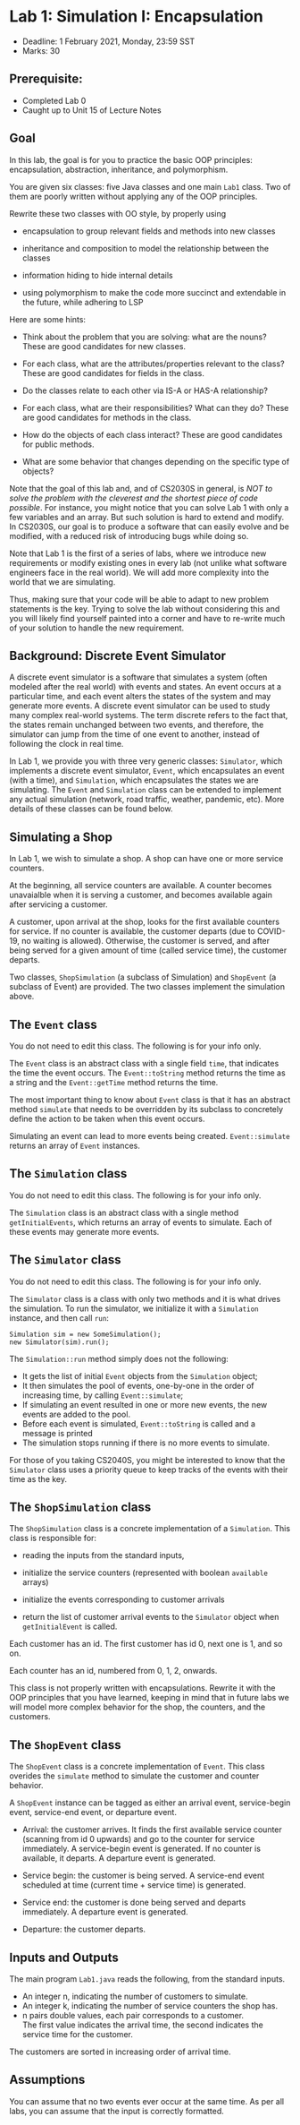 # Lab 1: Simulation I: Encapsulation

- Deadline: 1 February 2021, Monday, 23:59 SST
- Marks: 30

## Prerequisite:

- Completed Lab 0
- Caught up to Unit 15 of Lecture Notes

## Goal

In this lab, the goal is for you to practice the basic OOP
principles: encapsulation, abstraction, inheritance, and
polymorphism.

You are given six classes: five Java classes and one main 
`Lab1` class.  Two of them are poorly written without 
applying any of the OOP principles.

Rewrite these two classes with OO style, by properly using

- encapsulation to group relevant fields and methods into 
  new classes

- inheritance and composition to model the relationship 
between the classes

- information hiding to hide internal details

- using polymorphism to make the code more succinct and
extendable in the future, while adhering to LSP

Here are some hints:

- Think about the problem that you are solving: what are
the nouns? These are good candidates for new classes.  

- For each class, what are the attributes/properties relevant
to the class? These are good candidates for fields in the
class.  

- Do the classes relate to each other via IS-A or HAS-A
  relationship?

- For each class, what are their responsibilities?
What can they do? These are good candidates for methods in
the class.  

- How do the objects of each class interact?
These are good candidates for public methods.

- What are some behavior that changes depending on 
  the specific type of objects?

Note that the goal of this lab and, and of CS2030S in
general, is _NOT to solve the problem with the cleverest and
the shortest piece of code possible_. For instance, you might
notice that you can solve Lab 1 with only a few variables
and an array.  But such solution is hard to extend and
modify. In CS2030S, our goal is to produce a software that
can easily evolve and be modified, with a reduced risk of
introducing bugs while doing so.

Note that Lab 1 is the first of a series of labs, where we
introduce new requirements or modify existing ones in every
lab (not unlike what software engineers face in the real
world). We will add more complexity into the world that 
we are simulating.

Thus, making sure that your code will be able to adapt to
new problem statements is the key. Trying to solve the lab
without considering this and you will likely find yourself 
painted into a corner and have to re-write much of your 
solution to handle the new requirement.

## Background: Discrete Event Simulator

A discrete event simulator is a software that simulates a
system (often modeled after the real world) with events and
states. An event occurs at a particular time, and each event
alters the states of the system and may generate more
events. A discrete event simulator can be used to study many
complex real-world systems. The term discrete refers to the
fact that, the states remain unchanged between two events,
and therefore, the simulator can jump from the time of one
event to another, instead of following the clock in real
time.

In Lab 1, we provide you with three very generic classes:
`Simulator`, which implements a discrete event simulator,
`Event`, which encapsulates an event (with a time), and
`Simulation`, which encapsulates the states we are
simulating.  The `Event` and `Simulation` class can be
extended to implement any actual simulation (network, road
traffic, weather, pandemic, etc).  More details of these
classes can be found below.

## Simulating a Shop

In Lab 1, we wish to simulate a shop.  A shop can have 
one or more service counters.  

At the beginning, all service counters are available.
A counter becomes unavaialble when it is serving
a customer, and becomes available again after servicing
a customer.

A customer, upon arrival at the shop, looks for the first
available counters for service.  If no counter is available,
the customer departs (due to COVID-19, no waiting is allowed).
Otherwise, the customer is served, and after being served for
a given amount of time (called service time), the customer
departs.

Two classes, `ShopSimulation` (a subclass of Simulation)
and `ShopEvent` (a subclass of Event) are provided.  The
two classes implement the simulation above.

## The `Event` class

You do not need to edit this class.  The following is for
your info only.

The `Event` class is an abstract class with a single
field `time`, that indicates the time the event occurs.
The `Event::toString` method returns the time as a 
string and the `Event::getTime` method returns the
time.

The most important thing to know about `Event` class
is that it has an abstract method `simulate` that 
needs to be overridden by its subclass to concretely
define the action to be taken when this event occurs.

Simulating an event can lead to more events being
created.  `Event::simulate` returns an array of `Event`
instances.

## The `Simulation` class

You do not need to edit this class.  The following is for
your info only.

The `Simulation` class is an abstract class with a single
method `getInitialEvents`, which returns an array of events
to simulate.  Each of these events may generate more events.

## The `Simulator` class

You do not need to edit this class.  The following is for
your info only.

The `Simulator` class is a class with only two methods and
it is what drives the simulation.  To run the simulator, we
initialize it with a `Simulation` instance, and then call
`run`:

```
Simulation sim = new SomeSimulation();
new Simulator(sim).run();
```

The `Simulation::run` method simply does not the following:

- It gets the list of initial `Event` objects from the
  `Simulation` object;
- It then simulates the pool of events, one-by-one in the
  order of increasing time, by calling `Event::simulate`;
- If simulating an event resulted in one or more new events,
  the new events are added to the pool.
- Before each event is simulated, `Event::toString` is called 
  and a message is printed
- The simulation stops running if there is no more events to
  simulate.

For those of you taking CS2040S, you might be interested to
know that the `Simulator` class uses a priority queue to
keep tracks of the events with their time as the key.

## The `ShopSimulation` class

The `ShopSimulation` class is a concrete implementation of 
a `Simulation`.  This class is responsible for:

- reading the inputs from the standard inputs,

- initialize the service counters (represented with boolean
  `available` arrays)

- initialize the events corresponding to customer arrivals

- return the list of customer arrival events to the
  `Simulator` object when `getInitialEvent` is called.

Each customer has an id.  The first customer has id 0, 
next one is 1, and so on.

Each counter has an id, numbered from 0, 1, 2, onwards.

This class is not properly written with encapsulations.
Rewrite it with the OOP principles that you have learned,
keeping in mind that in future labs we will model more 
complex behavior for the shop, the counters, and the 
customers.

## The `ShopEvent` class

The `ShopEvent` class is a concrete implementation of
`Event`.  This class overides the `simulate` method to
simulate the customer and counter behavior. 

A `ShopEvent` instance can be tagged as either an
arrival event, service-begin event, service-end event,
or departure event.

- Arrival: the customer arrives.  It finds the first
  available service counter (scanning from id 0 upwards) and
  go to the counter for service immediately.  A service-begin
  event is generated.  If no counter is available, it departs.
  A departure event is generated.

- Service begin: the customer is being served.  A
  service-end event scheduled at time (current time + service
  time) is generated.

- Service end: the customer is done being served and departs
  immediately.  A departure event is generated.

- Departure: the customer departs.

## Inputs and Outputs

The main program `Lab1.java` reads the following, from the
standard inputs.

- An integer n, indicating the number of customers to simulate.
- An integer k, indicating the number of service counters 
  the shop has.
- n pairs double values, each pair corresponds to a customer.  
  The first value indicates the arrival time, the second indicates 
  the service time for the customer.

The customers are sorted in increasing order of arrival time.  

## Assumptions

You can assume that no two events ever occur at the same time.
As per all labs, you can assume that the input is correctly
formatted.
